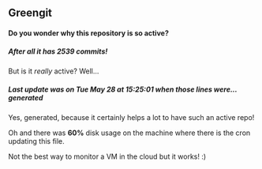 ## Greengit

#### Do you wonder why this repository is so active?

##### After all it has 2539 commits!

But is it *really* active? Well...

##### Last update was on Tue May 28 at 15:25:01 when those lines were... generated

Yes, generated, because it certainly helps a lot to have such an active repo!

Oh and there was **60%** disk usage on the machine
where there is the cron updating this file.

Not the best way to monitor a VM in the cloud but it works! :)
